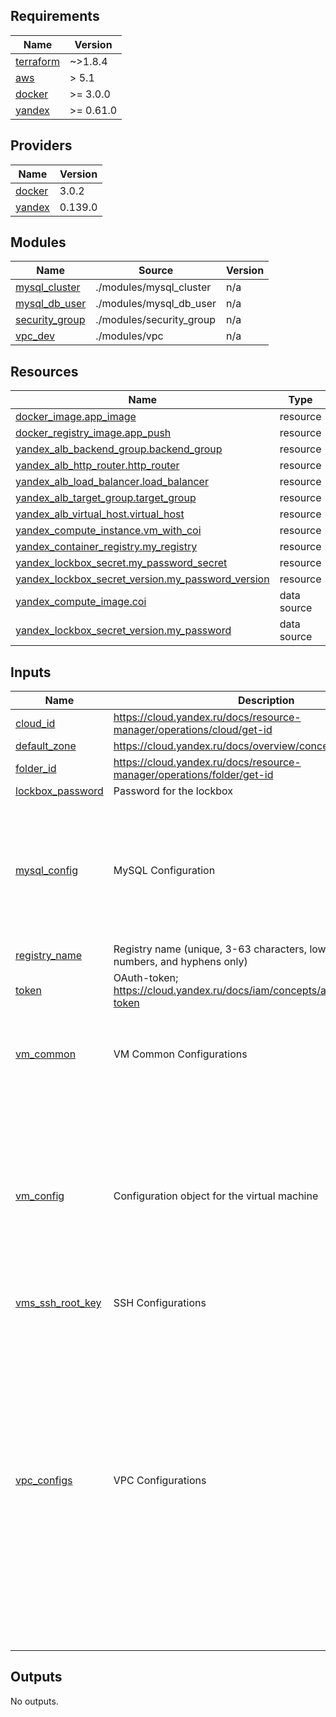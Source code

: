 ## Requirements

| Name | Version |
|------|---------|
| <a name="requirement_terraform"></a> [terraform](#requirement\_terraform) | ~>1.8.4 |
| <a name="requirement_aws"></a> [aws](#requirement\_aws) | > 5.1 |
| <a name="requirement_docker"></a> [docker](#requirement\_docker) | >= 3.0.0 |
| <a name="requirement_yandex"></a> [yandex](#requirement\_yandex) | >= 0.61.0 |

## Providers

| Name | Version |
|------|---------|
| <a name="provider_docker"></a> [docker](#provider\_docker) | 3.0.2 |
| <a name="provider_yandex"></a> [yandex](#provider\_yandex) | 0.139.0 |

## Modules

| Name | Source | Version |
|------|--------|---------|
| <a name="module_mysql_cluster"></a> [mysql\_cluster](#module\_mysql\_cluster) | ./modules/mysql_cluster | n/a |
| <a name="module_mysql_db_user"></a> [mysql\_db\_user](#module\_mysql\_db\_user) | ./modules/mysql_db_user | n/a |
| <a name="module_security_group"></a> [security\_group](#module\_security\_group) | ./modules/security_group | n/a |
| <a name="module_vpc_dev"></a> [vpc\_dev](#module\_vpc\_dev) | ./modules/vpc | n/a |

## Resources

| Name | Type |
|------|------|
| [docker_image.app_image](https://registry.terraform.io/providers/kreuzwerker/docker/latest/docs/resources/image) | resource |
| [docker_registry_image.app_push](https://registry.terraform.io/providers/kreuzwerker/docker/latest/docs/resources/registry_image) | resource |
| [yandex_alb_backend_group.backend_group](https://registry.terraform.io/providers/yandex-cloud/yandex/latest/docs/resources/alb_backend_group) | resource |
| [yandex_alb_http_router.http_router](https://registry.terraform.io/providers/yandex-cloud/yandex/latest/docs/resources/alb_http_router) | resource |
| [yandex_alb_load_balancer.load_balancer](https://registry.terraform.io/providers/yandex-cloud/yandex/latest/docs/resources/alb_load_balancer) | resource |
| [yandex_alb_target_group.target_group](https://registry.terraform.io/providers/yandex-cloud/yandex/latest/docs/resources/alb_target_group) | resource |
| [yandex_alb_virtual_host.virtual_host](https://registry.terraform.io/providers/yandex-cloud/yandex/latest/docs/resources/alb_virtual_host) | resource |
| [yandex_compute_instance.vm_with_coi](https://registry.terraform.io/providers/yandex-cloud/yandex/latest/docs/resources/compute_instance) | resource |
| [yandex_container_registry.my_registry](https://registry.terraform.io/providers/yandex-cloud/yandex/latest/docs/resources/container_registry) | resource |
| [yandex_lockbox_secret.my_password_secret](https://registry.terraform.io/providers/yandex-cloud/yandex/latest/docs/resources/lockbox_secret) | resource |
| [yandex_lockbox_secret_version.my_password_version](https://registry.terraform.io/providers/yandex-cloud/yandex/latest/docs/resources/lockbox_secret_version) | resource |
| [yandex_compute_image.coi](https://registry.terraform.io/providers/yandex-cloud/yandex/latest/docs/data-sources/compute_image) | data source |
| [yandex_lockbox_secret_version.my_password](https://registry.terraform.io/providers/yandex-cloud/yandex/latest/docs/data-sources/lockbox_secret_version) | data source |

## Inputs

| Name | Description | Type | Default | Required |
|------|-------------|------|---------|:--------:|
| <a name="input_cloud_id"></a> [cloud\_id](#input\_cloud\_id) | https://cloud.yandex.ru/docs/resource-manager/operations/cloud/get-id | `string` | n/a | yes |
| <a name="input_default_zone"></a> [default\_zone](#input\_default\_zone) | https://cloud.yandex.ru/docs/overview/concepts/geo-scope | `string` | `"ru-central1-a"` | no |
| <a name="input_folder_id"></a> [folder\_id](#input\_folder\_id) | https://cloud.yandex.ru/docs/resource-manager/operations/folder/get-id | `string` | n/a | yes |
| <a name="input_lockbox_password"></a> [lockbox\_password](#input\_lockbox\_password) | Password for the lockbox | `string` | n/a | yes |
| <a name="input_mysql_config"></a> [mysql\_config](#input\_mysql\_config) | MySQL Configuration | `map` | <pre>{<br/>  "cluster_name": "example",<br/>  "database_name": "test",<br/>  "ha": false,<br/>  "password": "Qwerty123",<br/>  "user_roles": [<br/>    "ALL"<br/>  ],<br/>  "username": "app"<br/>}</pre> | no |
| <a name="input_registry_name"></a> [registry\_name](#input\_registry\_name) | Registry name (unique, 3-63 characters, lowercase letters, numbers, and hyphens only) | `string` | `"my-registry1"` | no |
| <a name="input_token"></a> [token](#input\_token) | OAuth-token; https://cloud.yandex.ru/docs/iam/concepts/authorization/oauth-token | `string` | n/a | yes |
| <a name="input_vm_common"></a> [vm\_common](#input\_vm\_common) | VM Common Configurations | `map` | <pre>{<br/>  "packages": [<br/>    "vim"<br/>  ],<br/>  "username": "ubuntu"<br/>}</pre> | no |
| <a name="input_vm_config"></a> [vm\_config](#input\_vm\_config) | Configuration object for the virtual machine | <pre>object({<br/>    vm_name            = string<br/>    platform_id        = string<br/>    zone               = string<br/>    labels             = map(string)<br/>    cores              = number<br/>    memory             = number<br/>    disk_size          = number<br/>    disk_type          = string<br/>    nat_enable         = bool<br/>    serial_port_enable = number<br/>    image_family       = string<br/>    preemptible        = bool<br/>  })</pre> | <pre>{<br/>  "cores": 2,<br/>  "disk_size": 10,<br/>  "disk_type": "network-ssd",<br/>  "image_family": "ubuntu-2004-lts",<br/>  "labels": {},<br/>  "memory": 2,<br/>  "nat_enable": true,<br/>  "platform_id": "standard-v3",<br/>  "preemptible": true,<br/>  "serial_port_enable": 0,<br/>  "vm_name": "my-vm",<br/>  "zone": "ru-central1-a"<br/>}</pre> | no |
| <a name="input_vms_ssh_root_key"></a> [vms\_ssh\_root\_key](#input\_vms\_ssh\_root\_key) | SSH Configurations | `string` | n/a | yes |
| <a name="input_vpc_configs"></a> [vpc\_configs](#input\_vpc\_configs) | VPC Configurations | `map` | <pre>{<br/>  "dev": {<br/>    "network_name": "develop",<br/>    "subnets": [<br/>      {<br/>        "cidr": "10.0.1.0/24",<br/>        "zone": "ru-central1-a"<br/>      }<br/>    ]<br/>  },<br/>  "prod": {<br/>    "network_name": "production",<br/>    "subnets": [<br/>      {<br/>        "cidr": "10.1.1.0/24",<br/>        "zone": "ru-central1-a"<br/>      },<br/>      {<br/>        "cidr": "10.1.2.0/24",<br/>        "zone": "ru-central1-b"<br/>      },<br/>      {<br/>        "cidr": "10.1.3.0/24",<br/>        "zone": "ru-central1-d"<br/>      }<br/>    ]<br/>  }<br/>}</pre> | no |

## Outputs

No outputs.
